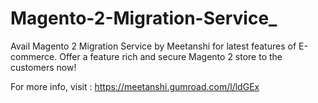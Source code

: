 # Magento-2-Migration-Service_
Avail Magento 2 Migration Service by Meetanshi for latest features of E-commerce. Offer a feature rich and secure Magento 2 store to the customers now!

For more info, visit : https://meetanshi.gumroad.com/l/ldGEx
